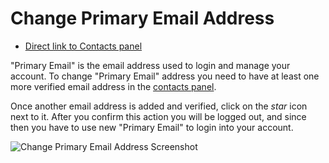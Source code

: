 Change Primary Email Address
======

 - [Direct link to Contacts panel](https://ostr.io/account/contacts)

"Primary Email" is the email address used to login and manage your account. To change "Primary Email" address you need to have at least one more verified email address in the [contacts panel](https://ostr.io/account/contacts).

Once another email address is added and verified, click on the *star* icon next to it. After you confirm this action you will be logged out, and since then you have to use new "Primary Email" to login into your account.

![Change Primary Email Address Screenshot](https://github.com/VeliovGroup/ostrio/blob/master/docs/account/change-primary-email.png?raw=true)